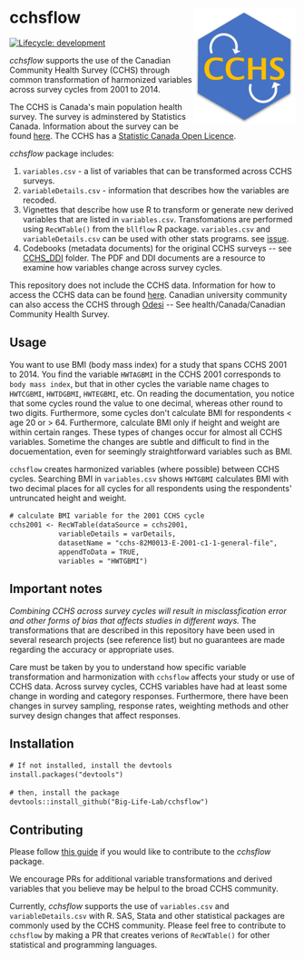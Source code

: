 # cchsflow <img src="man/figures/logo.svg" align="right" alt="" width="180"/>

[![Lifecycle:
development](https://img.shields.io/badge/lifecycle-experimental-orange.svg)](https://www.tidyverse.org/lifecycle/#experimental)

*cchsflow* supports the use of the Canadian Community Health Survey (CCHS) through common transformation of harmonized variables across survey cycles from 2001 to 2014. 

The CCHS is Canada's main population health survey. The survey is adminstered by Statistics Canada. Information about the survey can be found [here](http://www23.statcan.gc.ca/imdb/p2SV.pl?Function=getSurvey&SDDS=3226). The CCHS has a [Statistic Canada Open Licence](https://www.statcan.gc.ca/eng/reference/licence).

*cchsflow* package includes:

1. `variables.csv` - a list of variables that can be transformed across CCHS surveys.  
2. `variableDetails.csv` - information that describes how the variables are recoded.
3. Vignettes that describe how use R to transform or generate new derived variables that are listed in `variables.csv`. Transfomations are performed using `RecWTable()` from the `bllflow` R package. `variables.csv` and `variableDetails.csv` can be used with other stats programs. see [issue](https://github.com/Big-Life-Lab/cchsflow/issues).
3. Codebooks (metadata documents) for the original CCHS surveys -- see [CCHS_DDI](https://github.com/Big-Life-Lab/cchsflow/tree/master/inst/extdata/CCHS_DDI) folder. The PDF and DDI documents are a resource to examine how variables change across survey cycles. 

This repository does not include the CCHS data. Information for how to access the CCHS data can be found [here](https://www150.statcan.gc.ca/n1/pub/82-620-m/2005001/4144189-eng.htm). Canadian university community can also access the CCHS through [Odesi](http://odesi2.scholarsportal.info/webview/) -- See health/Canada/Canadian Community Health Survey.

## Usage

You want to use BMI (body mass index) for a study that spans CCHS 2001 to 2014. You find the variable `HWTAGBMI` in the CCHS 2001 corresponds to `body mass index`, but that in other cycles the variable name chages to `HWTCGBMI`, `HWTDGBMI`, `HWTEGBMI`, etc. On reading the documentation, you notice that some cycles round the value to one decimal, whereas other round to two digits. Furthermore, some cycles don't calculate BMI for respondents < age 20 or > 64. Furthermore, calculate BMI only if height and weight are within certain ranges. These types of changes occur for almost all CCHS variables. Sometime the changes are subtle and difficult to find in the docuementation, even for seemingly straightforward variables such as BMI.

`cchsflow` creates harmonized variables (where possible) between CCHS cycles. Searching BMI in `variables.csv` shows `HWTGBMI` calculates BMI with two decimal places for all cycles for all respondents using the respondents' untruncated height and weight. 

    # calculate BMI variable for the 2001 CCHS cycle
    cchs2001 <- RecWTable(dataSource = cchs2001, 
                variableDetails = varDetails, 
                datasetName = "cchs-82M0013-E-2001-c1-1-general-file", 
                appendToData = TRUE,  
                variables = "HWTGBMI")

## Important notes

*Combining CCHS across survey cycles will result in misclassfication error and other forms of bias that affects studies in different ways.* The transformations that are described in this repository have been used in several research projects (see reference list) but no guarantees are made regarding the accuracy or appropriate uses.

Care must be taken by you to understand how specific variable transformation and harmonization with `cchsflow` affects your study or use of CCHS data. Across survey cycles, CCHS variables have had at least some change in wording and category responses. Furthermore, there have been changes in survey sampling, response rates, weighting methods and other survey design changes that affect responses. 

## Installation

    # If not installed, install the devtools
    install.packages("devtools")
    
    # then, install the package
    devtools::install_github("Big-Life-Lab/cchsflow")

## Contributing

Please follow [this guide](CONTRIBUTING.md) if you would like to contribute to
the *cchsflow* package.

We encourage PRs for additional variable transformations and derived variables that you believe may be helpul to the broad CCHS community. 

Currently, *cchsflow* supports the use of `variables.csv` and `variableDetails.csv` with R. SAS, Stata and other statistical packages are commonly used by the CCHS community. Please feel free to contribute to `cchsflow` by making a PR that creates verions of `RecWTable()` for other statistical and programming languages.
